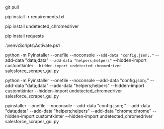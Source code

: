 git pull

pip install -r requirements.txt

pip install undetected_chromedriver

pip install requests

.\venv\Scripts\Activate.ps1

python -m PyInstaller --onefile --noconsole `
  --add-data "config.json;." `
  --add-data "data;data" `
  --add-data "helpers;helpers" `
  --hidden-import customtkinter `
  --hidden-import undetected_chromedriver `
  salesforce_scraper_gui.py
  
python -m Pyinstaller --onefile --noconsole  --add-data "config.json;." --add-data "data;data" --add-data "helpers;helpers" --hidden-import customtkinter --hidden-import undetected_chromedriver   salesforce_scraper_gui.py

pyinstaller --onefile --noconsole  --add-data "config.json;." --add-data "data;data" --add-data "helpers;helpers" --add-data "chrome;chrome" --hidden-import customtkinter --hidden-import undetected_chromedriver   salesforce_scraper_gui.py 